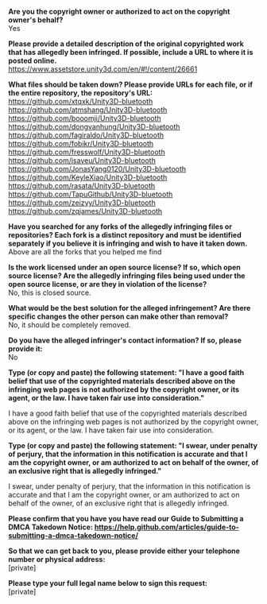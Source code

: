 **Are you the copyright owner or authorized to act on the copyright owner's behalf?**  
Yes

**Please provide a detailed description of the original copyrighted work that has allegedly been infringed. If possible, include a URL to where it is posted online.**  
https://www.assetstore.unity3d.com/en/#!/content/26661

**What files should be taken down? Please provide URLs for each file, or if the entire repository, the repository's URL:**   
https://github.com/xtqxk/Unity3D-bluetooth  
https://github.com/atmshang/Unity3D-bluetooth  
https://github.com/booomji/Unity3D-bluetooth  
https://github.com/dongvanhung/Unity3D-bluetooth  
https://github.com/fagiraldo/Unity3D-bluetooth  
https://github.com/fobikr/Unity3D-bluetooth  
https://github.com/fresswolf/Unity3D-bluetooth  
https://github.com/isaveu/Unity3D-bluetooth  
https://github.com/JonasYang0120/Unity3D-bluetooth  
https://github.com/KeyleXiao/Unity3D-bluetooth  
https://github.com/rasata/Unity3D-bluetooth  
https://github.com/TapuGithub/Unity3D-bluetooth  
https://github.com/zeizyy/Unity3D-bluetooth  
https://github.com/zqjames/Unity3D-bluetooth  

**Have you searched for any forks of the allegedly infringing files or repositories? Each fork is a distinct repository and must be identified separately if you believe it is infringing and wish to have it taken down.**  
Above are all the forks that you helped me find

**Is the work licensed under an open source license? If so, which open source license? Are the allegedly infringing files being used under the open source license, or are they in violation of the license?**  
No, this is closed source.

**What would be the best solution for the alleged infringement? Are there specific changes the other person can make other than removal?**  
No, it should be completely removed.

**Do you have the alleged infringer's contact information? If so, please provide it:**  
No

**Type (or copy and paste) the following statement: "I have a good faith belief that use of the copyrighted materials described above on the infringing web pages is not authorized by the copyright owner, or its agent, or the law. I have taken fair use into consideration."**  

I have a good faith belief that use of the copyrighted materials described above on the infringing web pages is not authorized by the copyright owner, or its agent, or the law. I have taken fair use into consideration.

**Type (or copy and paste) the following statement: "I swear, under penalty of perjury, that the information in this notification is accurate and that I am the copyright owner, or am authorized to act on behalf of the owner, of an exclusive right that is allegedly infringed."**  

I swear, under penalty of perjury, that the information in this notification is accurate and that I am the copyright owner, or am authorized to act on behalf of the owner, of an exclusive right that is allegedly infringed.

**Please confirm that you have you have read our Guide to Submitting a DMCA Takedown Notice: https://help.github.com/articles/guide-to-submitting-a-dmca-takedown-notice/**  

**So that we can get back to you, please provide either your telephone number or physical address:**  
[private]  

**Please type your full legal name below to sign this request:**    
[private]

